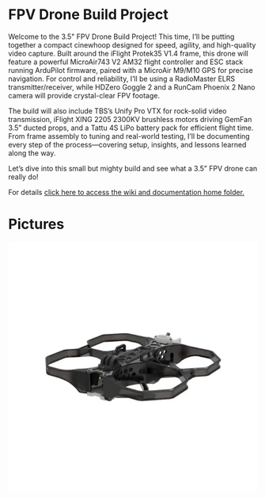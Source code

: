 # FPV Drone Build Project
Welcome to the 3.5" FPV Drone Build Project! This time, I’ll be putting together a compact cinewhoop designed for speed, agility, and high-quality video capture. Built around the iFlight Protek35 V1.4 frame, this drone will feature a powerful MicroAir743 V2 AM32 flight controller and ESC stack running ArduPilot firmware, paired with a MicroAir M9/M10 GPS for precise navigation. For control and reliability, I’ll be using a RadioMaster ELRS transmitter/receiver, while HDZero Goggle 2 and a RunCam Phoenix 2 Nano camera will provide crystal-clear FPV footage.

The build will also include TBS’s Unify Pro VTX for rock-solid video transmission, iFlight XING 2205 2300KV brushless motors driving GemFan 3.5” ducted props, and a Tattu 4S LiPo battery pack for efficient flight time. From frame assembly to tuning and real-world testing, I’ll be documenting every step of the process—covering setup, insights, and lessons learned along the way.

Let’s dive into this small but mighty build and see what a 3.5” FPV drone can really do!

For details [click here to access the wiki and documentation home folder.](./wiki/Drone-Wiki.md)

# Pictures
![Frame](./wiki/01-Parts-Overview-and-Motor-Mounting/images/frame1.png)